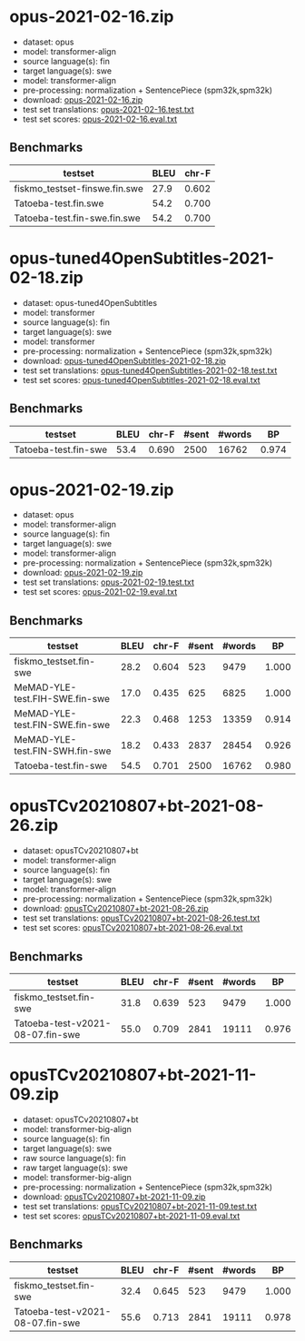 # opus-2021-02-16.zip

* dataset: opus
* model: transformer-align
* source language(s): fin
* target language(s): swe
* model: transformer-align
* pre-processing: normalization + SentencePiece (spm32k,spm32k)
* download: [opus-2021-02-16.zip](https://object.pouta.csc.fi/Tatoeba-MT-models/fin-swe/opus-2021-02-16.zip)
* test set translations: [opus-2021-02-16.test.txt](https://object.pouta.csc.fi/Tatoeba-MT-models/fin-swe/opus-2021-02-16.test.txt)
* test set scores: [opus-2021-02-16.eval.txt](https://object.pouta.csc.fi/Tatoeba-MT-models/fin-swe/opus-2021-02-16.eval.txt)

## Benchmarks

| testset               | BLEU  | chr-F |
|-----------------------|-------|-------|
| fiskmo_testset-finswe.fin.swe 	| 27.9 	| 0.602 |
| Tatoeba-test.fin.swe 	| 54.2 	| 0.700 |
| Tatoeba-test.fin-swe.fin.swe 	| 54.2 	| 0.700 |



# opus-tuned4OpenSubtitles-2021-02-18.zip

* dataset: opus-tuned4OpenSubtitles
* model: transformer
* source language(s): fin
* target language(s): swe
* model: transformer
* pre-processing: normalization + SentencePiece (spm32k,spm32k)
* download: [opus-tuned4OpenSubtitles-2021-02-18.zip](https://object.pouta.csc.fi/Tatoeba-MT-models/fin-swe/opus-tuned4OpenSubtitles-2021-02-18.zip)
* test set translations: [opus-tuned4OpenSubtitles-2021-02-18.test.txt](https://object.pouta.csc.fi/Tatoeba-MT-models/fin-swe/opus-tuned4OpenSubtitles-2021-02-18.test.txt)
* test set scores: [opus-tuned4OpenSubtitles-2021-02-18.eval.txt](https://object.pouta.csc.fi/Tatoeba-MT-models/fin-swe/opus-tuned4OpenSubtitles-2021-02-18.eval.txt)

## Benchmarks

| testset | BLEU  | chr-F | #sent | #words | BP |
|---------|-------|-------|-------|--------|----|
| Tatoeba-test.fin-swe 	| 53.4 	| 0.690 	| 2500 	| 16762 	| 0.974 |



# opus-2021-02-19.zip

* dataset: opus
* model: transformer-align
* source language(s): fin
* target language(s): swe
* model: transformer-align
* pre-processing: normalization + SentencePiece (spm32k,spm32k)
* download: [opus-2021-02-19.zip](https://object.pouta.csc.fi/Tatoeba-MT-models/fin-swe/opus-2021-02-19.zip)
* test set translations: [opus-2021-02-19.test.txt](https://object.pouta.csc.fi/Tatoeba-MT-models/fin-swe/opus-2021-02-19.test.txt)
* test set scores: [opus-2021-02-19.eval.txt](https://object.pouta.csc.fi/Tatoeba-MT-models/fin-swe/opus-2021-02-19.eval.txt)

## Benchmarks

| testset | BLEU  | chr-F | #sent | #words | BP |
|---------|-------|-------|-------|--------|----|
| fiskmo_testset.fin-swe 	| 28.2 	| 0.604 	| 523 	| 9479 	| 1.000 |
| MeMAD-YLE-test.FIH-SWE.fin-swe 	| 17.0 	| 0.435 	| 625 	| 6825 	| 1.000 |
| MeMAD-YLE-test.FIN-SWE.fin-swe 	| 22.3 	| 0.468 	| 1253 	| 13359 	| 0.914 |
| MeMAD-YLE-test.FIN-SWH.fin-swe 	| 18.2 	| 0.433 	| 2837 	| 28454 	| 0.926 |
| Tatoeba-test.fin-swe 	| 54.5 	| 0.701 	| 2500 	| 16762 	| 0.980 |



# opusTCv20210807+bt-2021-08-26.zip

* dataset: opusTCv20210807+bt
* model: transformer-align
* source language(s): fin
* target language(s): swe
* model: transformer-align
* pre-processing: normalization + SentencePiece (spm32k,spm32k)
* download: [opusTCv20210807+bt-2021-08-26.zip](https://object.pouta.csc.fi/Tatoeba-MT-models/fin-swe/opusTCv20210807+bt-2021-08-26.zip)
* test set translations: [opusTCv20210807+bt-2021-08-26.test.txt](https://object.pouta.csc.fi/Tatoeba-MT-models/fin-swe/opusTCv20210807+bt-2021-08-26.test.txt)
* test set scores: [opusTCv20210807+bt-2021-08-26.eval.txt](https://object.pouta.csc.fi/Tatoeba-MT-models/fin-swe/opusTCv20210807+bt-2021-08-26.eval.txt)

## Benchmarks

| testset | BLEU  | chr-F | #sent | #words | BP |
|---------|-------|-------|-------|--------|----|
| fiskmo_testset.fin-swe 	| 31.8 	| 0.639 	| 523 	| 9479 	| 1.000 |
| Tatoeba-test-v2021-08-07.fin-swe 	| 55.0 	| 0.709 	| 2841 	| 19111 	| 0.976 |


# opusTCv20210807+bt-2021-11-09.zip

* dataset: opusTCv20210807+bt
* model: transformer-big-align
* source language(s): fin
* target language(s): swe
* raw source language(s): fin
* raw target language(s): swe
* model: transformer-big-align
* pre-processing: normalization + SentencePiece (spm32k,spm32k)
* download: [opusTCv20210807+bt-2021-11-09.zip](https://object.pouta.csc.fi/Tatoeba-MT-models/fin-swe/opusTCv20210807+bt-2021-11-09.zip)
* test set translations: [opusTCv20210807+bt-2021-11-09.test.txt](https://object.pouta.csc.fi/Tatoeba-MT-models/fin-swe/opusTCv20210807+bt-2021-11-09.test.txt)
* test set scores: [opusTCv20210807+bt-2021-11-09.eval.txt](https://object.pouta.csc.fi/Tatoeba-MT-models/fin-swe/opusTCv20210807+bt-2021-11-09.eval.txt)

## Benchmarks

| testset | BLEU  | chr-F | #sent | #words | BP |
|---------|-------|-------|-------|--------|----|
| fiskmo_testset.fin-swe 	| 32.4 	| 0.645 	| 523 	| 9479 	| 1.000 |
| Tatoeba-test-v2021-08-07.fin-swe 	| 55.6 	| 0.713 	| 2841 	| 19111 	| 0.978 |

